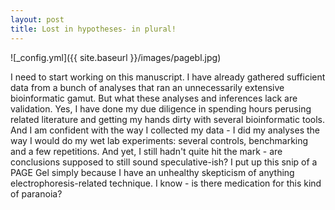 ```yaml
---
layout: post
title: Lost in hypotheses- in plural!
---
```


![_config.yml]({{ site.baseurl }}/images/pagebl.jpg)

I need to start working on this manuscript. I have already gathered sufficient data from a bunch of analyses that ran an unnecessarily extensive bioinformatic gamut. But what these analyses and inferences lack are validation. Yes, I have done my due diligence in spending hours perusing related literature and getting my hands dirty with several bioinformatic tools. And I am confident with the way I collected my data - I did my analyses the way I would do my wet lab experiments: several controls, benchmarking and a few repetitions. And yet, I still hadn't quite hit the mark - are conclusions supposed to still sound speculative-ish? I put up this snip of a PAGE Gel simply because I have an unhealthy skepticism of anything electrophoresis-related technique. I know - is there medication for this kind of paranoia?

